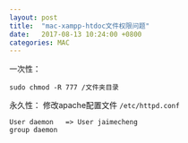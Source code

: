 ```yaml
---
layout: post
title:  "mac-xampp-htdoc文件权限问题"
date:   2017-08-13 10:24:00 +0800
categories: MAC
---
```


一次性：
```
sudo chmod -R 777 /文件夹目录 
```
永久性：
修改apache配置文件  `/etc/httpd.conf`
```
User daemon   => User jaimecheng
group daemon
```
